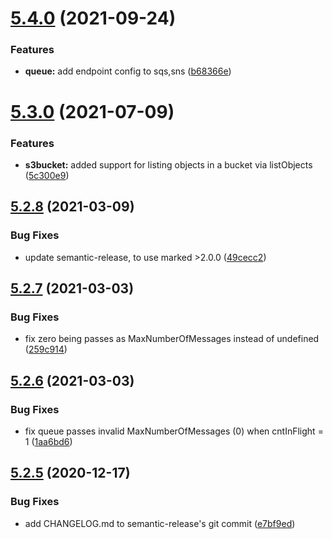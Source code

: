 # [5.4.0](https://github.com/tibbercom/tibber-aws/compare/v5.3.0...v5.4.0) (2021-09-24)


### Features

* **queue:** add endpoint config to sqs,sns ([b68366e](https://github.com/tibbercom/tibber-aws/commit/b68366eeae6c338b8dd5090e4fb9a14541a00b2d))

# [5.3.0](https://github.com/tibbercom/tibber-aws/compare/v5.2.8...v5.3.0) (2021-07-09)


### Features

* **s3bucket:** added support for listing objects in a bucket via listObjects ([5c300e9](https://github.com/tibbercom/tibber-aws/commit/5c300e9e976a7b211adc0f5c1c646c068df240b1))

## [5.2.8](https://github.com/tibbercom/tibber-aws/compare/v5.2.7...v5.2.8) (2021-03-09)


### Bug Fixes

* update semantic-release, to use marked >2.0.0 ([49cecc2](https://github.com/tibbercom/tibber-aws/commit/49cecc2a231aa1a4afec38f8f162bab076b496fb))

## [5.2.7](https://github.com/tibbercom/tibber-aws/compare/v5.2.6...v5.2.7) (2021-03-03)


### Bug Fixes

* fix zero being passes as MaxNumberOfMessages instead of undefined ([259c914](https://github.com/tibbercom/tibber-aws/commit/259c914d3e97ea0bbf043ae75fc753f909443b0b))

## [5.2.6](https://github.com/tibbercom/tibber-aws/compare/v5.2.5...v5.2.6) (2021-03-03)


### Bug Fixes

* fix queue passes invalid MaxNumberOfMessages (0) when cntInFlight = 1 ([1aa6bd6](https://github.com/tibbercom/tibber-aws/commit/1aa6bd67426111bf24bf48f56d1033b15a4a4474))

## [5.2.5](https://github.com/tibbercom/tibber-aws/compare/v5.2.4...v5.2.5) (2020-12-17)


### Bug Fixes

* add CHANGELOG.md to semantic-release's git commit ([e7bf9ed](https://github.com/tibbercom/tibber-aws/commit/e7bf9ed8fd2d4876734f713455bf16691eb37c5b))
